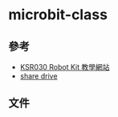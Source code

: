 # microbit-class
## 參考
* [KSR030 Robot Kit 教學網站](http://ksr030.kaise.com.tw/)
* [share drive](https://drive.google.com/drive/folders/1LJuIlmmYV76Wl3VJiFdbzLD7mxaTV4C6?usp=sharing)
##
## 文件
